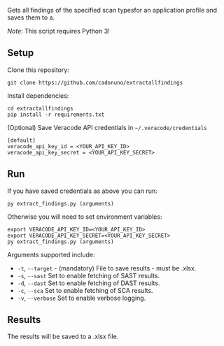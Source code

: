 Gets all findings of the specified scan typesfor an application profile and saves them to a.

*Note*: This script requires Python 3!

## Setup

Clone this repository:

    git clone https://github.com/cadonuno/extractallfindings

Install dependencies:

    cd extractallfindings
    pip install -r requirements.txt

(Optional) Save Veracode API credentials in `~/.veracode/credentials`

    [default]
    veracode_api_key_id = <YOUR_API_KEY_ID>
    veracode_api_key_secret = <YOUR_API_KEY_SECRET>

## Run

If you have saved credentials as above you can run:

    py extract_findings.py (arguments)

Otherwise you will need to set environment variables:

    export VERACODE_API_KEY_ID=<YOUR_API_KEY_ID>
    export VERACODE_API_KEY_SECRET=<YOUR_API_KEY_SECRET>
    py extract_findings.py (arguments)

Arguments supported include:
- `-t`, `--target` - (mandatory) File to save results - must be .xlsx.
- `-s`, `--sast` Set to enable fetching of SAST results.
- `-d`, `--dast` Set to enable fetching of DAST results.
- `-c`, `--sca` Set to enable fetching of SCA results.
- `-v`, `--verbose` Set to enable verbose logging.

## Results
The results will be saved to a .xlsx file.
